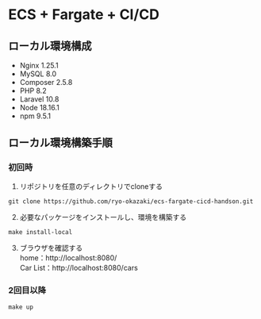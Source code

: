 # ECS + Fargate + CI/CD

## ローカル環境構成
- Nginx 1.25.1
- MySQL 8.0
- Composer 2.5.8
- PHP 8.2
- Laravel 10.8
- Node 18.16.1
- npm 9.5.1

## ローカル環境構築手順
### 初回時
1. リポジトリを任意のディレクトリでcloneする
```
git clone https://github.com/ryo-okazaki/ecs-fargate-cicd-handson.git
```

2. 必要なパッケージをインストールし、環境を構築する
```
make install-local
```

3. ブラウザを確認する  
   home：http://localhost:8080/  
   Car List：http://localhost:8080/cars

### 2回目以降
```
make up
```
